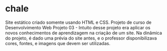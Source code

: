 # chale
Site estático criado somente usando HTML e CSS.  Projeto de curso de Desenvolvimento Web
Projeto 03 - Intuito desse projeto era aplicar os novos conhecimentos de aprendizagem na criação de um site. 
Na dinâmica do projeto, é dado uma prévia do site antes, e o professor disponibilizava cores, fontes, e imagens que devem ser utilizadas.
